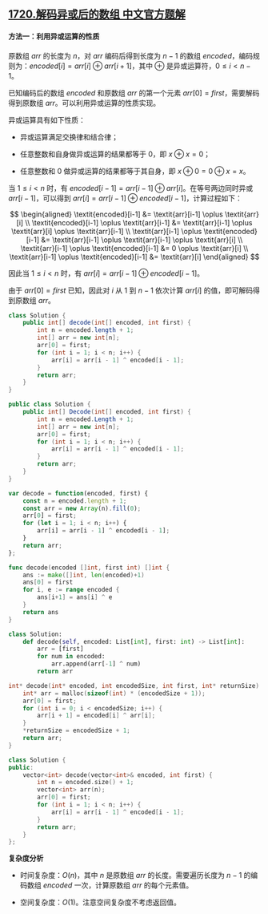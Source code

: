 ## [1720.解码异或后的数组 中文官方题解](https://leetcode.cn/problems/decode-xored-array/solutions/100000/jie-ma-yi-huo-hou-de-shu-zu-by-leetcode-yp0mg)
#### 方法一：利用异或运算的性质

原数组 $\textit{arr}$ 的长度为 $n$，对 $\textit{arr}$ 编码后得到长度为 $n-1$ 的数组 $\textit{encoded}$，编码规则为：$\textit{encoded}[i]=\textit{arr}[i] \oplus \textit{arr}[i+1]$，其中 $\oplus$ 是异或运算符，$0 \le i<n-1$。

已知编码后的数组 $\textit{encoded}$ 和原数组 $\textit{arr}$ 的第一个元素 $\textit{arr}[0]=\textit{first}$，需要解码得到原数组 $\textit{arr}$。可以利用异或运算的性质实现。

异或运算具有如下性质：

- 异或运算满足交换律和结合律；

- 任意整数和自身做异或运算的结果都等于 $0$，即 $x \oplus x = 0$；

- 任意整数和 $0$ 做异或运算的结果都等于其自身，即 $x \oplus 0 = 0 \oplus x = x$。

当 $1 \le i<n$ 时，有 $\textit{encoded}[i-1]=\textit{arr}[i-1] \oplus \textit{arr}[i]$。在等号两边同时异或 $\textit{arr}[i-1]$，可以得到 $\textit{arr}[i]=\textit{arr}[i-1] \oplus \textit{encoded}[i-1]$，计算过程如下：

$$
\begin{aligned}
\textit{encoded}[i-1] &= \textit{arr}[i-1] \oplus \textit{arr}[i] \\
\textit{encoded}[i-1] \oplus \textit{arr}[i-1] &= \textit{arr}[i-1] \oplus \textit{arr}[i] \oplus \textit{arr}[i-1] \\
\textit{arr}[i-1] \oplus \textit{encoded}[i-1] &= \textit{arr}[i-1] \oplus \textit{arr}[i-1] \oplus \textit{arr}[i] \\
\textit{arr}[i-1] \oplus \textit{encoded}[i-1] &= 0 \oplus \textit{arr}[i] \\
\textit{arr}[i-1] \oplus \textit{encoded}[i-1] &= \textit{arr}[i]
\end{aligned}
$$

因此当 $1 \le i<n$ 时，有 $\textit{arr}[i]=\textit{arr}[i-1] \oplus \textit{encoded}[i-1]$。

由于 $\textit{arr}[0]=\textit{first}$ 已知，因此对 $i$ 从 $1$ 到 $n-1$ 依次计算 $\textit{arr}[i]$ 的值，即可解码得到原数组 $\textit{arr}$。

```Java [sol1-Java]
class Solution {
    public int[] decode(int[] encoded, int first) {
        int n = encoded.length + 1;
        int[] arr = new int[n];
        arr[0] = first;
        for (int i = 1; i < n; i++) {
            arr[i] = arr[i - 1] ^ encoded[i - 1];
        }
        return arr;
    }
}
```

```C# [sol1-C#]
public class Solution {
    public int[] Decode(int[] encoded, int first) {
        int n = encoded.Length + 1;
        int[] arr = new int[n];
        arr[0] = first;
        for (int i = 1; i < n; i++) {
            arr[i] = arr[i - 1] ^ encoded[i - 1];
        }
        return arr;
    }
}
```

```JavaScript [sol1-JavaScript]
var decode = function(encoded, first) {
    const n = encoded.length + 1;
    const arr = new Array(n).fill(0);
    arr[0] = first;
    for (let i = 1; i < n; i++) {
        arr[i] = arr[i - 1] ^ encoded[i - 1];
    }
    return arr;
};
```

```go [sol1-Golang]
func decode(encoded []int, first int) []int {
    ans := make([]int, len(encoded)+1)
    ans[0] = first
    for i, e := range encoded {
        ans[i+1] = ans[i] ^ e
    }
    return ans
}
```

```Python [sol1-Python3]
class Solution:
    def decode(self, encoded: List[int], first: int) -> List[int]:
        arr = [first]
        for num in encoded:
            arr.append(arr[-1] ^ num)
        return arr
```

```C [sol1-C]
int* decode(int* encoded, int encodedSize, int first, int* returnSize) {
    int* arr = malloc(sizeof(int) * (encodedSize + 1));
    arr[0] = first;
    for (int i = 0; i < encodedSize; i++) {
        arr[i + 1] = encoded[i] ^ arr[i];
    }
    *returnSize = encodedSize + 1;
    return arr;
}
```

```C++ [sol1-C++]
class Solution {
public:
    vector<int> decode(vector<int>& encoded, int first) {
        int n = encoded.size() + 1;
        vector<int> arr(n);
        arr[0] = first;
        for (int i = 1; i < n; i++) {
            arr[i] = arr[i - 1] ^ encoded[i - 1];
        }
        return arr;
    }
};
```

**复杂度分析**

- 时间复杂度：$O(n)$，其中 $n$ 是原数组 $\textit{arr}$ 的长度。需要遍历长度为 $n-1$ 的编码数组 $\textit{encoded}$ 一次，计算原数组 $\textit{arr}$ 的每个元素值。

- 空间复杂度：$O(1)$。注意空间复杂度不考虑返回值。